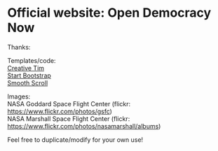 # Official website: Open Democracy Now

Thanks: 

Templates/code: </br>
<a href="http://www.creative-tim.com/" target="_blank">Creative Tim</a></br>
<a href="https://github.com/blackrockdigital/startbootstrap/" target="_blank">Start Bootstrap</a></br>
<a href="https://github.com/cferdinandi/smooth-scroll" target="_blank">Smooth Scroll</a>

Images:</br>
NASA Goddard Space Flight Center (flickr: https://www.flickr.com/photos/gsfc)</br>
NASA Marshall Space Flight Center (flickr: https://www.flickr.com/photos/nasamarshall/albums)

Feel free to duplicate/modify for your own use!



